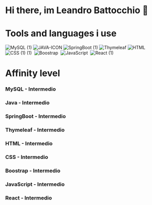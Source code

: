 # Hi there, im Leandro Battocchio 👋

# Tools and languages i use
![MySQL (1)](https://user-images.githubusercontent.com/91095677/144288195-24b79023-ce01-4647-8f36-58360884662c.png)
![JAVA-ICON](https://user-images.githubusercontent.com/91095677/144288191-e576da59-60d2-4477-82f2-09c9b9bc6881.png)
![SpringBoot (1)](https://user-images.githubusercontent.com/91095677/144288198-6bdb5d4d-68c3-4e72-b48d-87786d4840f0.png)
![Thymeleaf](https://user-images.githubusercontent.com/91095677/144288199-216f01e4-ceb4-45a8-b63f-49724e7c906b.png)
![HTML](https://user-images.githubusercontent.com/91095677/144288190-07cb651f-6078-42c2-8311-3c25060f3db7.png)
![CSS (1) (1)](https://user-images.githubusercontent.com/91095677/144288187-2223b579-8d38-41b7-b9f0-bd2db4d1d818.png)&nbsp;
![Boostrap](https://user-images.githubusercontent.com/91095677/144288185-d7998ca8-b56d-4eaa-9b49-d28f7cea729a.png)&nbsp;
![JavaScript](https://user-images.githubusercontent.com/91095677/144288193-097b7684-e49e-421c-8bde-c7abdc35304a.png)&nbsp;
![React (1)](https://user-images.githubusercontent.com/91095677/144288196-1d723412-2c7a-4d6d-9fe1-05787a086eeb.png)
# Affinity level
### MySQL - Intermedio
### Java - Intermedio
### SpringBoot - Intermedio
### Thymeleaf - Intermedio
### HTML - Intermedio
### CSS - Intermedio
### Boostrap - Intermedio
### JavaScript - Intermedio
### React - Intermedio



















<!--
**leandrobattocchio/leandrobattocchio** is a ✨ _special_ ✨ repository because its `README.md` (this file) appears on your GitHub profile.

Here are some ideas to get you started:

- 🔭 I’m currently working on ...
- 🌱 I’m currently learning ...
- 👯 I’m looking to collaborate on ...
- 🤔 I’m looking for help with ...
- 💬 Ask me about ...
- 📫 How to reach me: ...
- 😄 Pronouns: ...
- ⚡ Fun fact: ...
-->
